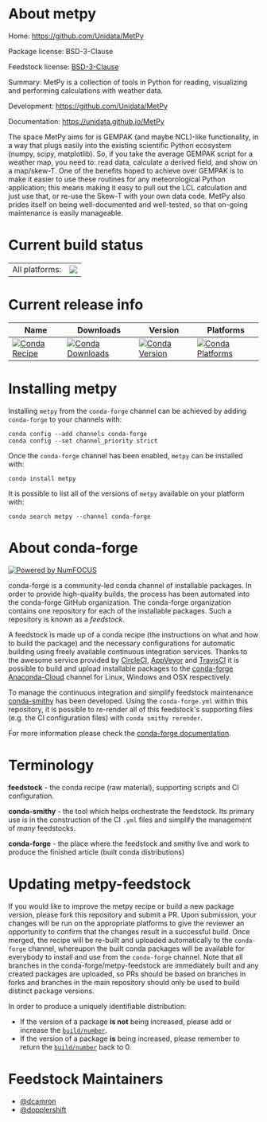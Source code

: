 About metpy
===========

Home: https://github.com/Unidata/MetPy

Package license: BSD-3-Clause

Feedstock license: [BSD-3-Clause](https://github.com/conda-forge/metpy-feedstock/blob/master/LICENSE.txt)

Summary: MetPy is a collection of tools in Python for reading, visualizing and performing calculations with weather data.

Development: https://github.com/Unidata/MetPy

Documentation: https://unidata.github.io/MetPy

The space MetPy aims for is GEMPAK (and maybe NCL)-like functionality,
in a way that plugs easily into the existing scientific Python ecosystem
(numpy, scipy, matplotlib). So, if you take the average GEMPAK script for
a weather map, you need to: read data, calculate a derived field, and
show on a map/skew-T. One of the benefits hoped to achieve over GEMPAK
is to make it easier to use these routines for any meteorological Python
application; this means making it easy to pull out the LCL calculation
and just use that, or re-use the Skew-T with your own data code. MetPy
also prides itself on being well-documented and well-tested, so that
on-going maintenance is easily manageable.


Current build status
====================


<table><tr><td>All platforms:</td>
    <td>
      <a href="https://dev.azure.com/conda-forge/feedstock-builds/_build/latest?definitionId=630&branchName=master">
        <img src="https://dev.azure.com/conda-forge/feedstock-builds/_apis/build/status/metpy-feedstock?branchName=master">
      </a>
    </td>
  </tr>
</table>

Current release info
====================

| Name | Downloads | Version | Platforms |
| --- | --- | --- | --- |
| [![Conda Recipe](https://img.shields.io/badge/recipe-metpy-green.svg)](https://anaconda.org/conda-forge/metpy) | [![Conda Downloads](https://img.shields.io/conda/dn/conda-forge/metpy.svg)](https://anaconda.org/conda-forge/metpy) | [![Conda Version](https://img.shields.io/conda/vn/conda-forge/metpy.svg)](https://anaconda.org/conda-forge/metpy) | [![Conda Platforms](https://img.shields.io/conda/pn/conda-forge/metpy.svg)](https://anaconda.org/conda-forge/metpy) |

Installing metpy
================

Installing `metpy` from the `conda-forge` channel can be achieved by adding `conda-forge` to your channels with:

```
conda config --add channels conda-forge
conda config --set channel_priority strict
```

Once the `conda-forge` channel has been enabled, `metpy` can be installed with:

```
conda install metpy
```

It is possible to list all of the versions of `metpy` available on your platform with:

```
conda search metpy --channel conda-forge
```


About conda-forge
=================

[![Powered by NumFOCUS](https://img.shields.io/badge/powered%20by-NumFOCUS-orange.svg?style=flat&colorA=E1523D&colorB=007D8A)](http://numfocus.org)

conda-forge is a community-led conda channel of installable packages.
In order to provide high-quality builds, the process has been automated into the
conda-forge GitHub organization. The conda-forge organization contains one repository
for each of the installable packages. Such a repository is known as a *feedstock*.

A feedstock is made up of a conda recipe (the instructions on what and how to build
the package) and the necessary configurations for automatic building using freely
available continuous integration services. Thanks to the awesome service provided by
[CircleCI](https://circleci.com/), [AppVeyor](https://www.appveyor.com/)
and [TravisCI](https://travis-ci.com/) it is possible to build and upload installable
packages to the [conda-forge](https://anaconda.org/conda-forge)
[Anaconda-Cloud](https://anaconda.org/) channel for Linux, Windows and OSX respectively.

To manage the continuous integration and simplify feedstock maintenance
[conda-smithy](https://github.com/conda-forge/conda-smithy) has been developed.
Using the ``conda-forge.yml`` within this repository, it is possible to re-render all of
this feedstock's supporting files (e.g. the CI configuration files) with ``conda smithy rerender``.

For more information please check the [conda-forge documentation](https://conda-forge.org/docs/).

Terminology
===========

**feedstock** - the conda recipe (raw material), supporting scripts and CI configuration.

**conda-smithy** - the tool which helps orchestrate the feedstock.
                   Its primary use is in the construction of the CI ``.yml`` files
                   and simplify the management of *many* feedstocks.

**conda-forge** - the place where the feedstock and smithy live and work to
                  produce the finished article (built conda distributions)


Updating metpy-feedstock
========================

If you would like to improve the metpy recipe or build a new
package version, please fork this repository and submit a PR. Upon submission,
your changes will be run on the appropriate platforms to give the reviewer an
opportunity to confirm that the changes result in a successful build. Once
merged, the recipe will be re-built and uploaded automatically to the
`conda-forge` channel, whereupon the built conda packages will be available for
everybody to install and use from the `conda-forge` channel.
Note that all branches in the conda-forge/metpy-feedstock are
immediately built and any created packages are uploaded, so PRs should be based
on branches in forks and branches in the main repository should only be used to
build distinct package versions.

In order to produce a uniquely identifiable distribution:
 * If the version of a package **is not** being increased, please add or increase
   the [``build/number``](https://docs.conda.io/projects/conda-build/en/latest/resources/define-metadata.html#build-number-and-string).
 * If the version of a package **is** being increased, please remember to return
   the [``build/number``](https://docs.conda.io/projects/conda-build/en/latest/resources/define-metadata.html#build-number-and-string)
   back to 0.

Feedstock Maintainers
=====================

* [@dcamron](https://github.com/dcamron/)
* [@dopplershift](https://github.com/dopplershift/)


